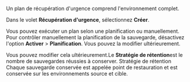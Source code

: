 Un plan de récupération d'urgence comprend l'environnement complet.

Dans le volet **Récupération d'urgence**, sélectionnez **Créer**.

Vous pouvez exécuter un plan selon une planification ou manuellement. Pour contrôler manuellement la planification de la sauvegarde, désactivez l'option **Activer** > **Planification**. Vous pouvez la modifier ultérieurement.

Vous pouvez modifier cela ultérieurement.Le **Stratégie de rétention**est le nombre de sauvegardes réussies à conserver. Stratégie de rétention Chaque sauvegarde conservée est appelée point de restauration et est conservée sur les environnements source et cible.


